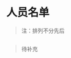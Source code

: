 # 人员名单

<style>
    #bilibutton {
    height: 20px;
    width: 50px;
    background-color: rgb(50, 155, 230);
    /*按钮边框宽度*/
    border: 0px;
    /*圆角*/
    border-radius: 50px;
    font-size: 13px;
    /*手指-鼠标*/
    cursor: pointer;
    /*颜色-字*/
    color: white;
    /*添加动画*/
    transition: background-color 0.3s ease;
}
/*鼠标悬停事件*/
#bilibutton:hover {
    background-color: rgb(30, 120, 200);
}
#gitbutton {
    height: 20px;
    width: 50px;
    background-color: rgb(0, 0, 0);
    /*按钮边框宽度*/
    border: 0px;
    /*圆角*/
    border-radius: 50px;
    font-size: 13px;
    /*手指-鼠标*/
    cursor: pointer;
    /*颜色-字*/
    color: white;
    /*添加动画*/
    transition: background-color 0.3s ease;
}
/*鼠标悬停事件*/
#gitbutton:hover {
    background-color: rgb(75, 75, 75);
}
</style>


> 注：排列不分先后
<div style="display: flex; flex-wrap: wrap; gap: 10px;" id="memberList">
</div>

<script>
const pcrt_members = [
    {name: "欧一biang吔", img: "o1b.jpg", bilibili: 437161770, github: "Allenkzf"},
    {name: "HLMC", img: "hlmc.jpg", bilibili: 357681195, github: "2278535805"},
    {name: "LMZO", img: "lmz.jpg", bilibili: null, github: null},
    {name: "空吧哇", img: "kbw.jpg", bilibili: 527630410, github: "K0nGbawa"},
    {name: "Bnao", img: "bnao.jpg", bilibili: 396563011, github: null},
    {name: "qaqFei", img: "qifie.jpg", bilibili: 3537119301601486, github: "qaqFei"},
    {name: "冰猫", img: "bbc.jpg", bilibili: 1644970825, github: null},
    {name: "Bychuhan", img: "bch.jpg", bilibili: 564698247, github: null},
    {name: "️泡水⑨fumo", img: "9.jpg", bilibili: null, github: null},
    {name: "️skyhigh173", img: "skyhigh173.jpg", bilibili: null, github: null},
    {name: "️realtvop", img: "qiaozhi.jpg", bilibili: null, github: null},
    {name: "️Xx_Dark_D_xX", img: "wssr.jpg", bilibili: null, github: null},
    {name: "️小奶椰", img: "xny.jpg", bilibili: null, github: null},
];
const memberList = document.getElementById("memberList");

for (const member of pcrt_members) {
    const memberDiv = document.createElement("div");
    memberDiv.style.textAlign = "center";

    const memberImg = document.createElement("img");
    memberImg.src = `./userImg/${member.img}`;
    memberImg.alt = member.name;
    memberImg.width = 100;
    memberImg.height = 100;
    memberImg.style.borderRadius = "50%";

    const memberName = document.createElement("p");
    memberName.innerText = member.name;

    if (member.bilibili) {
        const bilibiliButton = document.createElement("button");
        bilibiliButton.id = "bilibutton";
        bilibiliButton.innerText = "Bilibili";
        bilibiliButton.onclick = () => window.location.href = `https://space.bilibili.com/${member.bilibili}`;
        memberDiv.appendChild(bilibiliButton);
    }

    if (member.github) {
        const githubButton = document.createElement("button");
        githubButton.id = "gitbutton";
        githubButton.innerText = "Github";
        githubButton.onclick = () => window.location.href = `https://github.com/${member.github}`;
        memberDiv.appendChild(githubButton);
    }

    memberDiv.appendChild(memberImg);
    memberDiv.appendChild(memberName);

    memberList.appendChild(memberDiv);
}

</script>

<!-- 
copy from zywyjsq
copy by bbc
       　  　▃▆█▇▄▖
　 　 　 ▟◤▖　　　◥█▎
   　 ◢◤　 ▐　　　 　▐▉
　 ▗◤　　　▂　▗▖　　▕█▎
　◤　▗▅▖◥▄　▀◣　　█▊
▐　▕▎◥▖◣◤　　　　◢██
█◣　◥▅█▀　　　　▐██◤
▐█▙▂　　     　◢██◤
◥██◣　　　　◢▄◤
 　　▀██▅▇▀


114514 别找了哥们，这次没泄火的渠道了。
 -->


> 待补充

